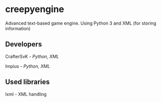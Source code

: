 # creepyengine
Advanced text-based game engine. Using Python 3 and XML (for storing information)

## Developers
CrafterSvK - *Python, XML*

Impius - *Python, XML*

## Used libraries
lxml - XML handling
